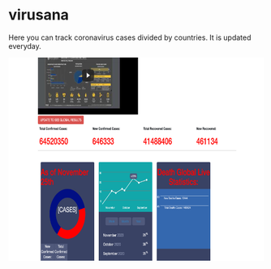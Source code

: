 # virusana

Here you can track coronavirus cases divided by countries. It is updated everyday.

<p align="center">
  <img width="800" height="400" src="https://github.com/anastasiiasok/virusana/blob/main/public/readme.png">
</p>

